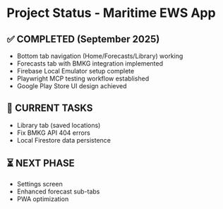 # Project Status - Maritime EWS App

## ✅ COMPLETED (September 2025)
- Bottom tab navigation (Home/Forecasts/Library) working
- Forecasts tab with BMKG integration implemented
- Firebase Local Emulator setup complete
- Playwright MCP testing workflow established
- Google Play Store UI design achieved

## 🚧 CURRENT TASKS
- Library tab (saved locations)
- Fix BMKG API 404 errors
- Local Firestore data persistence

## ⏳ NEXT PHASE
- Settings screen
- Enhanced forecast sub-tabs 
- PWA optimization
